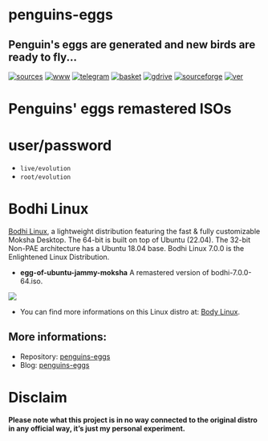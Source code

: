 penguins-eggs
=============

## Penguin&#39;s eggs are generated and new birds are ready to fly...
[![sources](https://img.shields.io/badge/github-sources-cyan)](https://github.com/pieroproietti/penguins-eggs)
[![www](https://img.shields.io/badge/www-blog-cyan)](https://penguins-eggs.net)
[![telegram](https://img.shields.io/badge/telegram-group-cyan)](https://t.me/penguins_eggs)
[![basket](https://img.shields.io/badge/basket-naked-blue)](https://github.com/pieroproietti/penguins-eggs/basket)
[![gdrive](https://img.shields.io/badge/gdrive-all-blue)](https://drive.google.com/drive/folders/19fwjvsZiW0Dspu2Iq-fQN0J-PDbKBlYY)
[![sourceforge](https://img.shields.io/badge/sourceforge-all-blue)](https://sourceforge.net/projects/penguins-eggs/files/)
[![ver](https://img.shields.io/npm/v/penguins-eggs.svg)](https://npmjs.org/package/penguins-eggs)

# Penguins' eggs remastered ISOs

# user/password
* ```live/evolution```
* ```root/evolution```

# Bodhi Linux

[Bodhi Linux](https://www.bodhilinux.com/), a lightweight distribution featuring the fast & fully customizable Moksha Desktop. The 64-bit is built on top of Ubuntu (22.04). The 32-bit Non-PAE architecture has a Ubuntu 18.04 base. Bodhi Linux 7.0.0 is the Enlightened Linux Distribution.

* **egg-of-ubuntu-jammy-moksha** A remastered version of bodhi-7.0.0-64.iso.

![](https://www.bodhilinux.com/trial/wp-content/uploads/2021/05/bl6.jpg?x44384)

* You can find more informations on this Linux distro at: [Body Linux](https://www.bodhilinux.com/).

## More informations:

* Repository: [penguins-eggs](https://github.com/pieroproietti/penguins-eggs)
* Blog: [penguins-eggs](https://penguins-eggs.net)

# Disclaim

__Please note what this project is in no way connected to the original distro in any official way, it’s just my personal experiment.__

